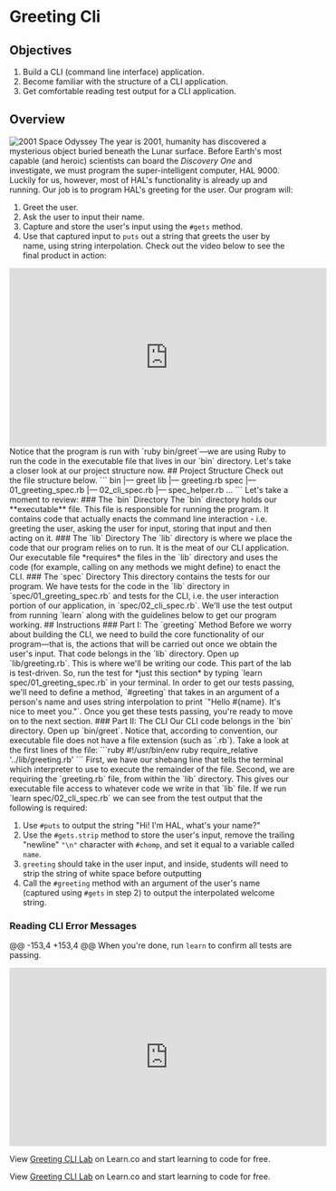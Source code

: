 # Greeting Cli
## Objectives
1. Build a CLI (command line interface) application.
2. Become familiar with the structure of a CLI application.
3. Get comfortable reading test output for a CLI application.
## Overview
![2001 Space Odyssey](http://readme-pics.s3.amazonaws.com/2001_A_Space_Odyssey_Style_B.jpg)
The year is 2001, humanity has discovered a mysterious object buried beneath the Lunar surface. Before Earth's most capable (and heroic) scientists can board the *Discovery One* and investigate, we must program the super-intelligent computer, HAL 9000. Luckily for us, however, most of HAL's functionality is already up and running. Our job is to program HAL's greeting for the user.
Our program will:
1. Greet the user.
2. Ask the user to input their name.
3. Capture and store the user's input using the `#gets` method.
4. Use that captured input to `puts` out a string that greets the user by name, using string interpolation.
Check out the video below to see the final product in action:
<iframe width="560" height="315" src="https://www.youtube.com/embed/sBQBP1Aaxzk" frameborder="0" allowfullscreen></iframe>
Notice that the program is run with `ruby bin/greet`––we are using Ruby to run the code in the executable file that lives in our `bin` directory. Let's take a closer look at our project structure now.
## Project Structure
Check out the file structure below.
```
bin
   |–– greet
lib
   |–– greeting.rb
spec
   |–– 01_greeting_spec.rb
   |–– 02_cli_spec.rb
   |–– spec_helper.rb
...
```  
Let's take a moment to review:
### The `bin` Directory
The `bin` directory holds our **executable** file. This file is responsible for running the program. It contains code that actually enacts the command line interaction - i.e. greeting the user, asking the user for input, storing that input and then acting on it.
### The `lib` Directory
The `lib` directory is where we place the code that our program relies on to run. It is the meat of our CLI application. Our executable file *requires* the files in the `lib` directory and uses the code (for example, calling on any methods we might define) to enact the CLI.
### The `spec` Directory
This directory contains the tests for our program. We have tests for the code in the `lib` directory in `spec/01_greeting_spec.rb` and tests for the CLI, i.e. the user interaction portion of our application, in `spec/02_cli_spec.rb`. We'll use the test output from running `learn` along with the guidelines below to get our program working.
## Instructions
### Part I: The   `greeting` Method
Before we worry about building the CLI, we need to build the core functionality of our program––that is, the actions that will be carried out once we obtain the user's input. That code belongs in the `lib` directory.
Open up `lib/greeting.rb`. This is where we'll be writing our code. This part of the lab is test-driven. So, run the test for *just this section* by typing `learn spec/01_greeting_spec.rb` in your terminal.
In order to get our tests passing, we'll need to define a method, `#greeting` that takes in an argument of a person's name and uses string interpolation to print `"Hello #{name}. It's nice to meet you."`.
Once you get these tests passing, you're ready to move on to the next section.
### Part II: The CLI
Our CLI code belongs in the `bin` directory. Open up `bin/greet`. Notice that, according to convention, our executable file does not have a file extension (such as `.rb`). Take a look at the first lines of the file:
```ruby
#!/usr/bin/env ruby
require_relative '../lib/greeting.rb'
```
First, we have our shebang line that tells the terminal which interpreter to use to execute the remainder of the file. Second, we are requiring the `greeting.rb` file, from within the `lib` directory. This gives our executable file access to whatever code we write in that `lib` file.
If we run `learn spec/02_cli_spec.rb` we can see from the test output that the following is required:

1. Use `#puts` to output the string "Hi! I'm HAL, what's your name?"
2. Use the `#gets.strip` method to store the user's input, remove the trailing "newline" `"\n"` character with `#chomp`, and set it equal to a variable called `name`.
2. `greeting` should take in the user input, and inside, students will need to strip the string of white space before outputting
3. Call the `#greeting` method with an argument of the user's name (captured using `#gets` in step 2) to output the interpolated welcome string.

### Reading CLI Error Messages
@@ -153,4 +153,4 @@ When you're done, run `learn` to confirm all tests are passing.
<iframe width="560" height="315" src="https://www.youtube.com/embed/7R0mD3uWk5c" frameborder="0" allowfullscreen></iframe>
<p class='util--hide'>View <a href='https://learn.co/lessons/greeting-cli'>Greeting CLI Lab</a> on Learn.co and start learning to code for free.</p>
<p class='util--hide'>View <a href='https://learn.co/lessons/greeting-cli'>Greeting CLI Lab</a> on Learn.co and start learning to code for free.</p>